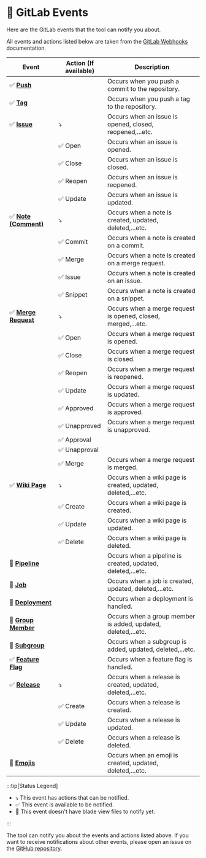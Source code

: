 # 🦊 GitLab Events

Here are the GitLab events that the tool can notify you about.

All events and actions listed below are taken from the [GitLab Webhooks](https://docs.gitlab.com/ee/user/project/integrations/webhook_events.html) documentation.

| Event                                                                                                                                  | Action (If available)         | Description                                                   |
|----------------------------------------------------------------------------------------------------------------------------------------|-------------------------------|---------------------------------------------------------------|
| :white_check_mark: **[Push](https://docs.gitlab.com/ee/user/project/integrations/webhook_events.html#push-events)**                    |                               | Occurs when you push a commit to the repository.              |
| :white_check_mark: **[Tag](https://docs.gitlab.com/ee/user/project/integrations/webhook_events.html#tag-push-events)**                 |                               | Occurs when you push a tag to the repository.                 |
| :white_check_mark: **[Issue](https://docs.gitlab.com/ee/user/project/integrations/webhook_events.html#issue-events)**                  | :arrow_heading_down:          | Occurs when an issue is opened, closed, reopened,...etc.      |
|                                                                                                                                        | :white_check_mark: Open       | Occurs when an issue is opened.                               |
|                                                                                                                                        | :white_check_mark: Close      | Occurs when an issue is closed.                               |
|                                                                                                                                        | :white_check_mark: Reopen     | Occurs when an issue is reopened.                             |
|                                                                                                                                        | :white_check_mark: Update     | Occurs when an issue is updated.                              |
| :white_check_mark: **[Note (Comment)](https://docs.gitlab.com/ee/user/project/integrations/webhook_events.html#note-events)**          | :arrow_heading_down:          | Occurs when a note is created, updated, deleted,...etc.       |
|                                                                                                                                        | :white_check_mark: Commit     | Occurs when a note is created on a commit.                    |
|                                                                                                                                        | :white_check_mark: Merge      | Occurs when a note is created on a merge request.             |
|                                                                                                                                        | :white_check_mark: Issue      | Occurs when a note is created on an issue.                    |
|                                                                                                                                        | :white_check_mark: Snippet    | Occurs when a note is created on a snippet.                   |
| :white_check_mark: **[Merge Request](https://docs.gitlab.com/ee/user/project/integrations/webhook_events.html#merge-request-events)**  | :arrow_heading_down:          | Occurs when a merge request is opened, closed, merged,...etc. |
|                                                                                                                                        | :white_check_mark: Open       | Occurs when a merge request is opened.                        |
|                                                                                                                                        | :white_check_mark: Close      | Occurs when a merge request is closed.                        |
|                                                                                                                                        | :white_check_mark: Reopen     | Occurs when a merge request is reopened.                      |
|                                                                                                                                        | :white_check_mark: Update     | Occurs when a merge request is updated.                       |
|                                                                                                                                        | :white_check_mark: Approved   | Occurs when a merge request is approved.                      |
|                                                                                                                                        | :white_check_mark: Unapproved | Occurs when a merge request is unapproved.                    |
|                                                                                                                                        | :white_check_mark: Approval   |                                                               |
|                                                                                                                                        | :white_check_mark: Unapproval |                                                               |
|                                                                                                                                        | :white_check_mark: Merge      | Occurs when a merge request is merged.                        |
| :white_check_mark: **[Wiki Page](https://docs.gitlab.com/ee/user/project/integrations/webhook_events.html#wiki-page-events)**          | :arrow_heading_down:          | Occurs when a wiki page is created, updated, deleted,...etc.  |
|                                                                                                                                        | :white_check_mark: Create     | Occurs when a wiki page is created.                           |
|                                                                                                                                        | :white_check_mark: Update     | Occurs when a wiki page is updated.                           |
|                                                                                                                                        | :white_check_mark: Delete     | Occurs when a wiki page is deleted.                           |
| :white_square_button: **[Pipeline](https://docs.gitlab.com/ee/user/project/integrations/webhook_events.html#pipeline-events)**         |                               | Occurs when a pipeline is created, updated, deleted,...etc.   |
| :white_square_button: **[Job](https://docs.gitlab.com/ee/user/project/integrations/webhook_events.html#job-events)**                   |                               | Occurs when a job is created, updated, deleted,...etc.        |
| :white_square_button: **[Deployment](https://docs.gitlab.com/ee/user/project/integrations/webhook_events.html#deployment-events)**     |                               | Occurs when a deployment is handled.                          |
| :white_square_button: **[Group Member](https://docs.gitlab.com/ee/user/project/integrations/webhook_events.html#group-member-events)** |                               | Occurs when a group member is added, updated, deleted,...etc. |
| :white_square_button: **[Subgroup](https://docs.gitlab.com/ee/user/project/integrations/webhook_events.html#subgroup-events)**         |                               | Occurs when a subgroup is added, updated, deleted,...etc.     |
| :white_check_mark: **[Feature Flag](https://docs.gitlab.com/ee/user/project/integrations/webhook_events.html#feature-flag-events)**    |                               | Occurs when a feature flag is handled.                        | 
| :white_check_mark: **[Release](https://docs.gitlab.com/ee/user/project/integrations/webhook_events.html#release-events)**              | :arrow_heading_down:          | Occurs when a release is created, updated, deleted,...etc.    |
|                                                                                                                                        | :white_check_mark: Create     | Occurs when a release is created.                             |
|                                                                                                                                        | :white_check_mark: Update     | Occurs when a release is updated.                             |
|                                                                                                                                        | :white_check_mark: Delete     | Occurs when a release is deleted.                             |
| :white_square_button: **[Emojis](https://docs.gitlab.com/ee/user/project/integrations/webhook_events.html#emoji-events)**              |                               | Occurs when an emoji is created, updated, deleted,...etc.     |

:::tip[Status Legend]

- :arrow_heading_down: This event has actions that can be notified.
- :white_check_mark: This event is available to be notified.
- :white_square_button: This event doesn't have blade view files to notify yet.

:::

The tool can notify you about the events and actions listed above. If you want to receive notifications about other events, please open an issue on the [GitHub repository](https://github.com/cslant/laravel-telegram-git-notifier).
